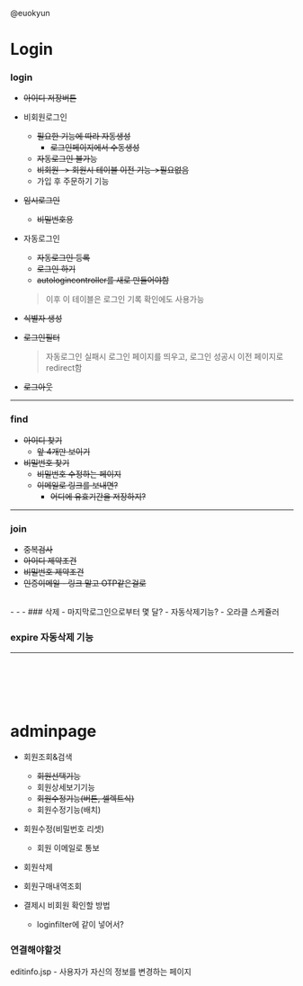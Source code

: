 @euokyun
# Login 

### login
- ~~아이디 저장버튼~~
- 비회원로그인
    - ~~필요한 기능에 따라 자동생성~~
        - ~~로그인페이지에서 수동생성~~
    - ~~자동로그인 불가능~~
    - ~~비회원 -> 회원시 테이블 이전 기능->필요없음~~
    - 가입 후 주문하기 기능
    
- ~~임시로그인~~
    - ~~비밀번호용~~
- 자동로그인
    - ~~자동로그인 등록~~
    - ~~로그인 하기~~
    - ~~autologincontroller를 새로 만들어야함~~
    <!-- - 로그인 성공시 lastused를 사용, 연장함 -->
    >이후 이 테이블은 로그인 기록 확인에도 사용가능
- ~~식별자 생성~~
- ~~로그인필터~~
    >자동로그인 실패시 로그인 페이지를 띄우고, 로그인 성공시 이전 페이지로 redirect함
- ~~로그아웃~~
- - -
### find
- ~~아이디 찾기~~
    - ~~앞 4개만 보이기~~
- ~~비밀번호 찾기~~
    - ~~비밀번호 수정하는 페이지~~
    - ~~이메일로 링크를 보내면?~~
      - ~~어디에 유효기간을 저장하지?~~
- - -
### join
- ~~중복검사~~
- ~~아이디 제약조건~~
- ~~비밀번호 제약조건~~
- ~~인증이메일 - 링크 말고 OTP같은걸로~~
<br>
- - -
### 삭제
- 마지막로그인으로부터 몇 달? 
- 자동삭제기능? - 오라클 스케쥴러

### expire 자동삭제 기능
- - -
<br><br><br><br>


# adminpage
- 회원조회&검색
    - ~~회원선택기능~~
    - 회원상세보기기능
    - ~~회원수정기능(버튼, 셀렉트식)~~
    - 회원수정기능(배치)

- 회원수정(비밀번호 리셋)
    - 회원 이메일로 통보
- 회원삭제

- 회원구매내역조회

- 결제시 비회원 확인할 방법
    - loginfilter에 같이 넣어서?

### 연결해야할것
editinfo.jsp - 사용자가 자신의 정보를 변경하는 페이지
